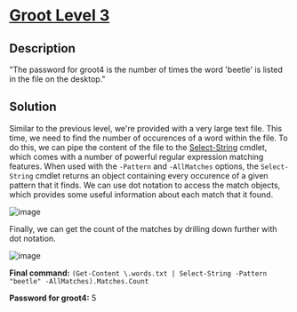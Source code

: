 # [Groot Level 3](https://underthewire.tech/groot-3)
## Description
"The password for groot4 is the number of times the word 'beetle' is listed in the file on the desktop."

## Solution
Similar to the previous level, we're provided with a very large text file. This time, we need to find the number of occurences of a word within the file. To do this, we can pipe the content of the file to the [Select-String](https://learn.microsoft.com/en-us/powershell/module/microsoft.powershell.utility/select-string?view=powershell-7.5) cmdlet, which comes with a number of powerful regular expression matching features. When used with the `-Pattern` and `-AllMatches` options, the `Select-String` cmdlet returns an object containing every occurence of a given pattern that it finds. We can use dot notation to access the match objects, which provides some useful information about each match that it found.

![image](https://github.com/user-attachments/assets/8cd3440a-95f2-4ee9-b52a-3faaa858b957)

Finally, we can get the count of the matches by drilling down further with dot notation.

![image](https://github.com/user-attachments/assets/6e42377b-a47f-44c6-bf24-8188972980dd)

**Final command:** `(Get-Content \.words.txt | Select-String -Pattern "beetle" -AllMatches).Matches.Count`

**Password for groot4:** 5
